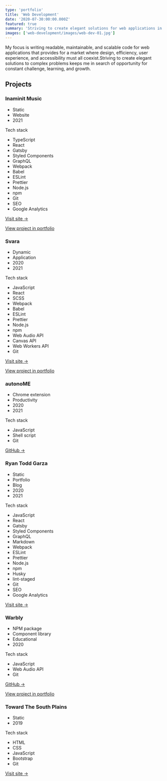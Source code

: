 ```yaml
---
type: 'portfolio'
title: 'Web Development'
date: '2020-07-30:00:00.000Z'
featured: true
summary: 'Striving to create elegant solutions for web applications in which design, performance, user experience, and accessibility all coexist.'
images: ['web-development/images/web-dev-01.jpg']
---
```


My focus is writing readable, maintainable, and scalable code for web applications that provides for a market where design, efficiency, user experience, and accessibility must all coexist.Striving to create elegant solutions to complex problems keeps me in search of opportunity for constant challenge, learning, and growth.

## Projects

<!-- Inaminit Music -->
<article class="tech-card">

### Inaminit Music

- Static
- Website
- 2021

Tech stack

- TypeScript
- React
- Gatsby
- Styled Components
- GraphQL
- Webpack
- Babel
- ESLint
- Prettier
- Node.js
- npm
- Git
- SEO
- Google Analytics

[Visit site →](https://inaminitmusic.com)

</article>

<!-- Svara -->
<article class="tech-card">

[View project in portfolio](/svara)

### Svara

- Dynamic
- Application
- 2020
- 2021

Tech stack

- JavaScript
- React
- SCSS
- Webpack
- Babel
- ESLint
- Prettier
- Node.js
- npm
- Web Audio API
- Canvas API
- Web Workers API
- Git

[Visit site →](https://svara.dev)

</article>

<!-- autonoME -->
<article class="tech-card">

[View project in portfolio](/autonome)

### autonoME

- Chrome extension
- Productivity
- 2020
- 2021

Tech stack

- JavaScript
- Shell script
- Git

[GitHub →](https://github.com/ryantoddgarza/autonoME)

</article>

<!-- Ryan Todd Garza -->
<article class="tech-card">

### Ryan Todd Garza

- Static
- Portfolio
- Blog
- 2020
- 2021

Tech stack

- JavaScript
- React
- Gatsby
- Styled Components
- GraphQL
- Markdown
- Webpack
- ESLint
- Prettier
- Node.js
- npm
- Husky
- lint-staged
- Git
- SEO
- Google Analytics

[Visit site →](https://ryantoddgarza.com)

</article>

<!-- Warbly -->
<article class="tech-card">

### Warbly

- NPM package
- Component library
- Educational
- 2020

Tech stack

- JavaScript
- Web Audio API
- Git

[GitHub →](https://github.com/warbly)

</article>

<!-- Toward The South Plains -->
<article class="tech-card">

[View project in portfolio](/toward-the-south-plains)

### Toward The South Plains

- Static
- 2019

Tech stack

- HTML
- CSS
- JavaScript
- Bootstrap
- Git

[Visit site →](http://towardthesouthplains.com)

</article>
